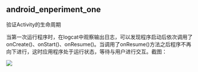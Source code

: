 ## android_enperiment_one
验证Activity的生命周期

当第一次运行程序时，在logcat中观察输出日志，可以发现程序启动后依次调用了onCreate()、onStart()、onResume()。当调用了onResume()方法之后程序不再向下进行，这时应用程序处于运行状态，等待与用户进行交互。截图： 

![](https://github.com/BornTW/android_enperiment_one/blob/master/images/QQ20190316191835.pngg)  


